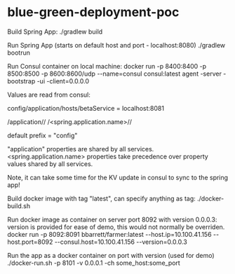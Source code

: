 # blue-green-deployment-poc

Build Spring App:
./gradlew build

Run Spring App (starts on default host and port - localhost:8080)
./gradlew bootrun

Run Consul container on local machine:
docker run -p 8400:8400  -p 8500:8500 -p 8600:8600/udp --name=consul consul:latest agent -server -bootstrap -ui -client=0.0.0.0

Values are read from consul:

config/application/hosts/betaService = localhost:8081

<prefix>/application/<optionalClassAnnotation>/<propertyField>
<prefix>/<spring.application.name>/<optionalClassAnnotation>/<propertyField>

default prefix = "config"

"application" properties are shared by all services.
<spring.application.name> properties take precedence over property values shared by all services.

Note, it can take some time for the KV update in consul to sync to the spring app!

Build docker image with tag "latest", can specify anything as tag:
./docker-build.sh

Run docker image as container on server port 8092 with version 0.0.0.3:
    version is provided for ease of demo, this would not normally be overriden.
docker run -p 8092:8091 bbarrett/farmer:latest --host.ip=10.100.41.156 --host.port=8092 --consul.host=10.100.41.156 --version=0.0.0.3

Run the app as a docker container on port with version (used for demo)
./docker-run.sh -p 8101 -v 0.0.0.1 -ch some_host:some_port
